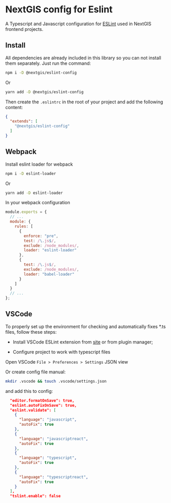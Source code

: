 # NextGIS config for Eslint

A Typescript and Javascript configuration for [ESLint](http://eslint.org/) used in NextGIS frontend projects.

## Install

All dependencies are already included in this library so you can not install them separately.
Just run the command:

```bash
npm i -D @nextgis/eslint-config
```

Or

```bash
yarn add -D @nextgis/eslint-config
```

Then create the `.eslintrc` in the root of your project and add the following content:

```json
{
  "extends": [
    "@nextgis/eslint-config"
  ]
}
```

## Webpack

Install eslint loader for webpack

```bash
npm i -D eslint-loader
```

Or

```bash
yarn add -D eslint-loader
```

In your webpack configuration

```js
module.exports = {
  // ...
  module: {
    rules: [
      {
        enforce: "pre",
        test: /\.js$/,
        exclude: /node_modules/,
        loader: "eslint-loader"
      },
      {
        test: /\.js$/,
        exclude: /node_modules/,
        loader: "babel-loader"
      }
    ]
  }
  // ...
};
```

## VSCode

To properly set up the environment for checking and automatically fixes *.ts files, follow these steps:

- Install VSCode ESLint extension from [site](https://marketplace.visualstudio.com/items?itemName=dbaeumer.vscode-eslint) or from plugin manager;

- Configure project to work with typescript files

Open VSCode `File > Preferences > Settings` JSON view

Or create config file manual:

```bash
mkdir .vscode && touch .vscode/settings.json
```

and add this to config:

```json
  "editor.formatOnSave": true,
  "eslint.autoFixOnSave": true,
  "eslint.validate": [
    {
      "language": "javascript",
      "autoFix": true
    },
    {
      "language": "javascriptreact",
      "autoFix": true
    },
    {
      "language": "typescript",
      "autoFix": true
    },
    {
      "language": "typescriptreact",
      "autoFix": true
    }
  ],
  "tslint.enable": false
```
